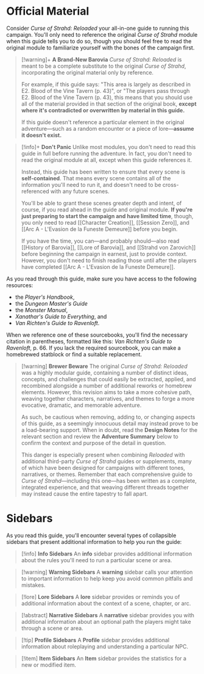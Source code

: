 # Official Material
Consider *Curse of Strahd: Reloaded* your all-in-one guide to running this campaign. You'll only need to reference the original *Curse of Strahd* module when this guide tells you to do so, though you should feel free to read the original module to familiarize yourself with the bones of the campaign first.

> [!warning]+ **A Brand-New Barovia**
> *Curse of Strahd: Reloaded* is meant to be a complete substitute to the original *Curse of Strahd*, incorporating the original material only by reference. 
> 
> For example, if this guide says: "This area is largely as described in <span class="citation">E2. Blood of the Vine Tavern (p. 43)</span>", or "The players pass through <span class="citation">E2. Blood of the Vine Tavern (p. 43)</span>, this means that you should use all of the material provided in that section of the original book, **except where it's contradicted or overwritten by material in this guide.** 
> 
> If this guide doesn't reference a particular element in the original adventure—such as a random encounter or a piece of lore—**assume it doesn't exist.**

> [!info]+ **Don't Panic**
> Unlike most modules, you don't need to read this guide in full before running the adventure. In fact, you don't need to read the original module at all, except when this guide references it.
> 
> Instead, this guide has been written to ensure that every scene is **self-contained**. That means every scene contains all of the information you'll need to run it, and doesn't need to be cross-referenced with any future scenes.
> 
> You'll be able to grant these scenes greater depth and intent, of course, if you read ahead in the guide and original module. **If you're just preparing to start the campaign and have limited time**, though, you only need to read [[Character Creation]], [[Session Zero]], and [[Arc A - L'Evasion de la Funeste Demeure]] before you begin. 
> 
> If you have the time, you can—and probably should—also read [[History of Barovia]], [[Lore of Barovia]], and [[Strahd von Zarovich]] before beginning the campaign in earnest, just to provide context. However, you don't need to finish reading those until after the players have completed [[Arc A - L'Evasion de la Funeste Demeure]].

As you read through this guide, make sure you have access to the following resources:

* the *Player's Handbook*,
* the *Dungeon Master's Guide*
* the *Monster Manual*,
* *Xanathar's Guide to Everything*, and
* *Van Richten's Guide to Ravenloft*.

When we reference one of these sourcebooks, you'll find the necessary citation in parentheses, formatted like this: <span class="citation"><em>Van Richten's Guide to Ravenloft</em>, p. 66</span>. If you lack the required sourcebook, you can make a homebrewed statblock or find a suitable replacement.

> [!warning] **Brewer Beware**
> The original *Curse of Strahd: Reloaded* was a highly modular guide, containing a number of distinct ideas, concepts, and challenges that could easily be extracted, applied, and recombined alongside a number of additional reworks or homebrew elements. However, this revision aims to take a more cohesive path, weaving together characters, narratives, and themes to forge a more evocative, dramatic, and memorable adventure.
> 
> As such, be cautious when removing, adding to, or changing aspects of this guide, as a seemingly innocuous detail may instead prove to be a load-bearing support. When in doubt, read the **Design Notes** for the relevant section and review the **Adventure Summary** below to confirm the context and purpose of the detail in question.
> 
> This danger is especially present when combining *Reloaded* with additional third-party *Curse of Strahd* guides or supplements, many of which have been designed for campaigns with different tones, narratives, or themes. Remember that each comprehensive guide to *Curse of Strahd*—including this one—has been written as a complete, integrated experience, and that weaving different threads together may instead cause the entire tapestry to fall apart.
# Sidebars
As you read this guide, you'll encounter several types of collapsible sidebars that present additional information to help you run the guide:

> [!info] **Info Sidebars**
> An **info** sidebar provides additional information about the rules you'll need to run a particular scene or area.

> [!warning] **Warning Sidebars**
> A **warning** sidebar calls your attention to important information to help keep you avoid common pitfalls and mistakes.

> [!lore] **Lore Sidebars**
> A **lore** sidebar provides or reminds you of additional information about the context of a scene, chapter, or arc.

> [!abstract] **Narrative Sidebars**
> A **narrative** sidebar provides you with additional information about an optional path the players might take through a scene or area.

> [!tip] **Profile Sidebars**
> A **Profile** sidebar provides additional information about roleplaying and understanding a particular NPC.

> [!item] **Item Sidebars**
> An **Item** sidebar provides the statistics for a new or modified item.
